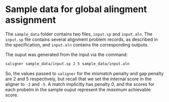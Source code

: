 # Sample data for global alingment assignment

The `sample_data` folder contains two files, `input.sp` and `input.aln`. The 
`input.sp` file contains several alignment problem records, as described in the 
specification, and `input.aln` contains the corresponding outputs.

The ouput was generated from the input via the command:

```bash
saligner sample_data/input.sp 2 5 sample_data/input.aln
```

So, the values passed to `saligner` for the mismatch penalty and gap penalty are 2 and 5 respectively,
but recall that we set the internal score in the aligner to `-2` and `-5`.  A match implicitly has 
penalty 0, and the scores for  each probelm in the sample ouput represent the *maximum* achievable
score.


